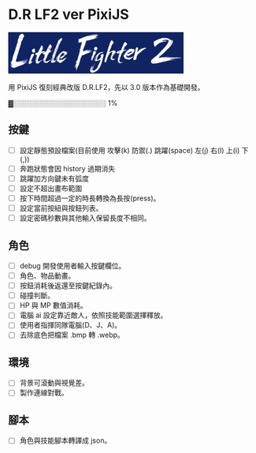 # D.R LF2 ver PixiJS

![](/public/logo.png)

用 PixiJS 復刻經典改版 D.R.LF2，先以 3.0 版本作為基礎開發。

▓░░░░░░░░░░░░░░░░░░░ 1%

## 按鍵
- [ ] 設定靜態預設檔案(目前使用 攻擊(k) 防禦(.) 跳躍(space) 左(j) 右(l) 上(i) 下(,))
- [ ] 奔跑狀態會因 history 過期消失
- [ ] 跳躍加方向鍵未有弧度
- [ ] 設定不超出畫布範圍
- [ ] 按下時間超過一定的時長轉換為長按(press)。
- [ ] 設定當前按紐與按鈕列表。
- [ ] 設定密碼秒數與其他輸入保留長度不相同。
 
## 角色
- [ ] debug 開發使用者輸入按鍵欄位。
- [ ] 角色、物品動畫。
- [ ] 按鈕消耗後返還至按鍵紀錄內。
- [ ] 碰撞判斷。
- [ ] HP 與 MP 數值消耗。
- [ ] 電腦 ai 設定靠近敵人，依照技能範圍選擇釋放。
- [ ] 使用者指揮同隊電腦(D、J、A)。
- [ ] 去除底色把檔案 .bmp 轉 .webp。

## 環境
- [ ] 背景可滾動與視覺差。
- [ ] 製作連線對戰。

## 腳本
- [ ] 角色與技能腳本轉譯成 json。

